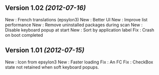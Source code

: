 Version 1.02 *(2012-07-16)*
---------------------------
New : French translations (epsylon3)
New : Better UI
New : Improve list performance
New : Remove uninstalled packages during scan
New : Disable keyboard popup at start
New : Sort by application label
Fix : Crash on boot completed

Version 1.01 *(2012-07-15)*
---------------------------

New : Icon from epsylon3
New : Faster loading
Fix : An FC
Fix : CheckBox state not retained when soft keyboard popups.
